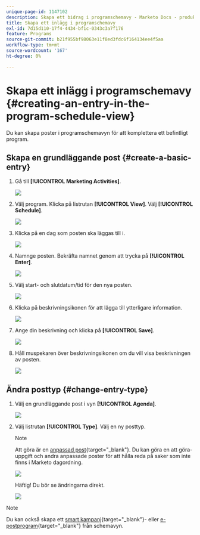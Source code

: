 ```yaml
---
unique-page-id: 1147102
description: Skapa ett bidrag i programschemavy - Marketo Docs - produktdokumentation
title: Skapa ett inlägg i programschemavy
exl-id: 7d15d110-17f4-4434-bf1c-0343c3a7f176
feature: Programs
source-git-commit: b21f955bf98063e11f8ed3fdc6f164134ee4f5aa
workflow-type: tm+mt
source-wordcount: '167'
ht-degree: 0%

---
```


# Skapa ett inlägg i programschemavy {#creating-an-entry-in-the-program-schedule-view}

Du kan skapa poster i programschemavyn för att komplettera ett befintligt program.

## Skapa en grundläggande post {#create-a-basic-entry}

1. Gå till **[!UICONTROL Marketing Activities]**.

   ![](assets/login-marketing-activities-1.png)

1. Välj program. Klicka på listrutan **[!UICONTROL View]**. Välj **[!UICONTROL Schedule]**.

   ![](assets/image2014-9-16-9-3a22-3a7.png)

1. Klicka på en dag som posten ska läggas till i.

   ![](assets/image2014-9-16-9-3a22-3a33.png)

1. Namnge posten. Bekräfta namnet genom att trycka på **[!UICONTROL Enter]**.

   ![](assets/image2014-9-16-9-3a22-3a59.png)

1. Välj start- och slutdatum/tid för den nya posten.

   ![](assets/image2014-9-16-9-3a23-3a39.png)

1. Klicka på beskrivningsikonen för att lägga till ytterligare information.

   ![](assets/image2014-9-16-9-3a25-3a23.png)

1. Ange din beskrivning och klicka på **[!UICONTROL Save]**.

   ![](assets/image2014-9-16-9-3a25-3a39.png)

1. Håll muspekaren över beskrivningsikonen om du vill visa beskrivningen av posten.

   ![](assets/image2014-9-16-9-3a25-3a51.png)

## Ändra posttyp {#change-entry-type}

1. Välj en grundläggande post i vyn **[!UICONTROL Agenda]**.

   ![](assets/image2014-9-16-9-3a26-3a5.png)

1. Välj listrutan **[!UICONTROL Type]**. Välj en ny posttyp.

   >[!NOTE]
   >
   >Att göra är en [anpassad post](/help/marketo/product-docs/core-marketo-concepts/programs/program-schedule-view/create-custom-entry-types.md){target="_blank"}. Du kan göra en att göra-uppgift och andra anpassade poster för att hålla reda på saker som inte finns i Marketo dagordning.

   ![](assets/image2014-9-16-9-3a26-3a36.png)

   Häftig! Du bör se ändringarna direkt.

   ![](assets/image2014-9-16-9-3a27-3a21.png)

>[!NOTE]
>
> Du kan också skapa ett [smart kampanj](/help/marketo/product-docs/core-marketo-concepts/programs/program-schedule-view/creating-a-batch-smart-campaign-in-the-program-schedule-view.md){target="_blank"}- eller [e-postprogram](/help/marketo/product-docs/core-marketo-concepts/programs/program-schedule-view/creating-a-new-email-program-in-the-schedule-view.md){target="_blank"} från schemavyn.
